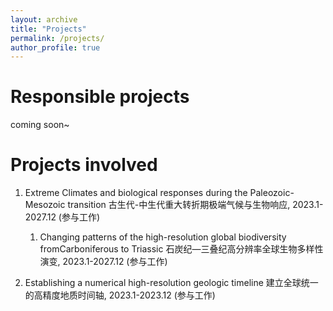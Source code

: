 ```yaml
---
layout: archive
title: "Projects"
permalink: /projects/
author_profile: true
---
```


Responsible projects
======
coming soon~

Projects involved
======

1. Extreme Climates and biological responses during the Paleozoic-Mesozoic transition 古生代-中生代重大转折期极端气候与生物响应, 2023.1-2027.12  (参与工作)
   1. Changing patterns of the high-resolution global biodiversity fromCarboniferous to Triassic 石炭纪—三叠纪高分辨率全球生物多样性演变, 2023.1-2027.12  (参与工作)
   
1. Establishing a numerical high-resolution geologic timeline 建立全球统一的高精度地质时间轴, 2023.1-2023.12  (参与工作)
   

   
 

